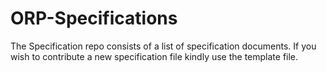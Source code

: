 # ORP-Specifications

The Specification repo consists of a list of specification documents. If you wish to contribute a new specification file kindly use the template file. 
